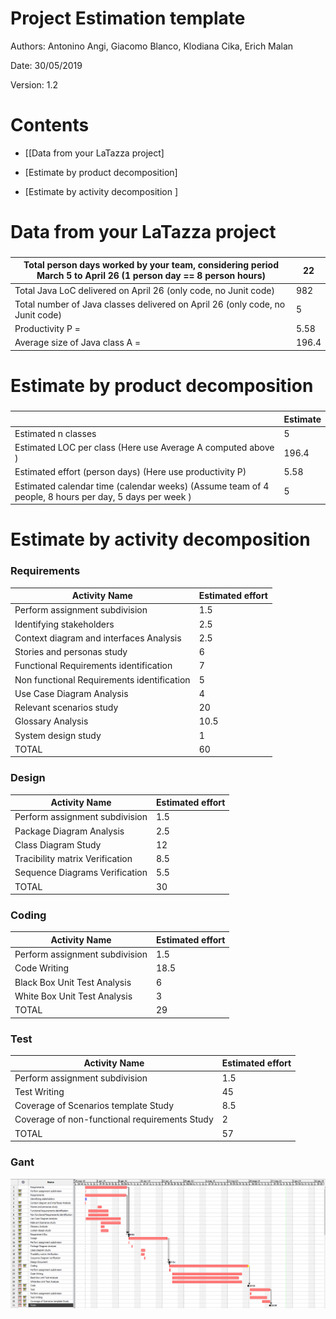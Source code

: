 # Project Estimation  template

Authors: Antonino Angi, Giacomo Blanco, Klodiana Cika, Erich Malan

Date: 30/05/2019

Version: 1.2

# Contents

- [[Data from your LaTazza project]

- [Estimate by product decomposition]
- [Estimate by activity decomposition ]



# Data from your LaTazza project

###

|         Total person days worked by your  team, considering period March 5 to April 26 (1 person day == 8 person hours)     | 22 |             
| ----------- | ------------------------------- | 
|Total Java LoC delivered on April 26 (only code, no Junit code) | 982 |
| Total number of Java classes delivered on April 26 (only code, no Junit code)| 5 |
| Productivity P =|5.58 |
|Average size of Java class A = | 196.4|

# Estimate by product decomposition



### 

|             | Estimate                        |             
| ----------- | ------------------------------- |  
| Estimated n classes   |              5               |             
| Estimated LOC per class  (Here use Average A computed above )      |   196.4                         |                
| Estimated effort  (person days) (Here use productivity P)  |          5.58                           |      
| Estimated calendar time (calendar weeks) (Assume team of 4 people, 8 hours per day, 5 days per week ) |        5            |               


# Estimate by activity decomposition



### Requirements 

|         Activity Name   | Estimated effort    |             
| ----------- | ------------------------------- |  
|Perform assignment subdivision | 1.5 |
|Identifying stakeholders | 2.5  |
|Context diagram and interfaces Analysis | 2.5 |
|Stories and personas study| 6 |
|Functional Requirements identification | 7 |
|Non functional Requirements identification | 5 |
|Use Case Diagram Analysis | 4 |
|Relevant scenarios study | 20 |
|Glossary Analysis | 10.5 |
|System design study | 1 |
|TOTAL | 60 |

### Design 

|         Activity Name   | Estimated effort    |             
| ----------- | ------------------------------- |  
|Perform assignment subdivision | 1.5 |
|Package Diagram Analysis | 2.5  |
|Class Diagram Study | 12 |
|Tracibility matrix Verification| 8.5|
|Sequence Diagrams Verification | 5.5 |
|TOTAL | 30 |

### Coding 

|         Activity Name   | Estimated effort    |             
| ----------- | ------------------------------- |  
|Perform assignment subdivision | 1.5 |
|Code Writing | 18.5  |
|Black Box Unit Test Analysis | 6 |
|White Box Unit Test Analysis | 3 |
|TOTAL | 29 |

### Test 

|         Activity Name   | Estimated effort    |             
| ----------- | ------------------------------- |  
|Perform assignment subdivision | 1.5 |
|Test Writing | 45  |
|Coverage of Scenarios template Study | 8.5 |
|Coverage of non-functional requirements Study | 2 |
|TOTAL | 57 |

### Gant 
![](Gant.png)


